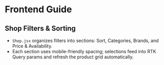 # Frontend Guide

## Shop Filters & Sorting
- `Shop.jsx` organizes filters into sections: Sort, Categories, Brands, and Price & Availability.
- Each section uses mobile-friendly spacing; selections feed into RTK Query params and refresh the product grid automatically.
